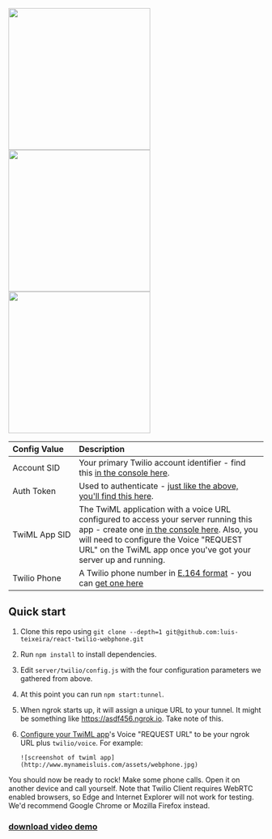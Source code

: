 <p >
  <img src="https://cloud.githubusercontent.com/assets/3420791/21895515/ef02ad7e-d8da-11e6-9119-817552ee28d3.gif" width="280px" />
  <img src="https://cloud.githubusercontent.com/assets/3420791/21895513/eefc76b6-d8da-11e6-8c3b-3a14c74788ab.gif" width="280px" />
  <img src="https://cloud.githubusercontent.com/assets/3420791/21895514/eefcc094-d8da-11e6-863c-d5240bb74820.gif" width="280px" />
</p>

| Config&nbsp;Value  | Description |
| :-------------  |:------------- |
Account&nbsp;SID | Your primary Twilio account identifier - find this [in the console here](https://www.twilio.com/console).
Auth&nbsp;Token | Used to authenticate - [just like the above, you'll find this here](https://www.twilio.com/console).
TwiML&nbsp;App&nbsp;SID | The TwiML application with a voice URL configured to access your server running this app - create one [in the console here](https://www.twilio.com//console/phone-numbers/dev-tools/twiml-apps). Also, you will need to configure the Voice "REQUEST URL" on the TwiML app once you've got your server up and running.
Twilio&nbsp;Phone&nbsp; | A Twilio phone number in [E.164 format](https://en.wikipedia.org/wiki/E.164) - you can [get one here](https://www.twilio.com/console/phone-numbers/incoming)


## Quick start

1. Clone this repo using `git clone --depth=1 git@github.com:luis-teixeira/react-twilio-webphone.git`
1. Run `npm install` to install dependencies.
1. Edit `server/twilio/config.js` with the four configuration parameters we gathered from above.
1. At this point you can run `npm start:tunnel`.
1. When ngrok starts up, it will assign a unique URL to your tunnel. It might be something like https://asdf456.ngrok.io. Take note of this.
1. [Configure your TwiML app](https://www.twilio.com/console/phone-numbers/dev-tools/twiml-apps)'s
   Voice "REQUEST URL" to be your ngrok URL plus `twilio/voice`. For example:

       ![screenshot of twiml app](http://www.mynameisluis.com/assets/webphone.jpg)


You should now be ready to rock! Make some phone calls. Open it on another device and call yourself. Note that Twilio Client requires WebRTC enabled browsers, so Edge and Internet Explorer will not work for testing. We'd recommend Google Chrome or Mozilla Firefox instead.

### [download video demo](http://www.mynameisluis.com/assets/demoHD.mov)
